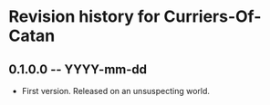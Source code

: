 # Revision history for Curriers-Of-Catan

## 0.1.0.0  -- YYYY-mm-dd

* First version. Released on an unsuspecting world.
